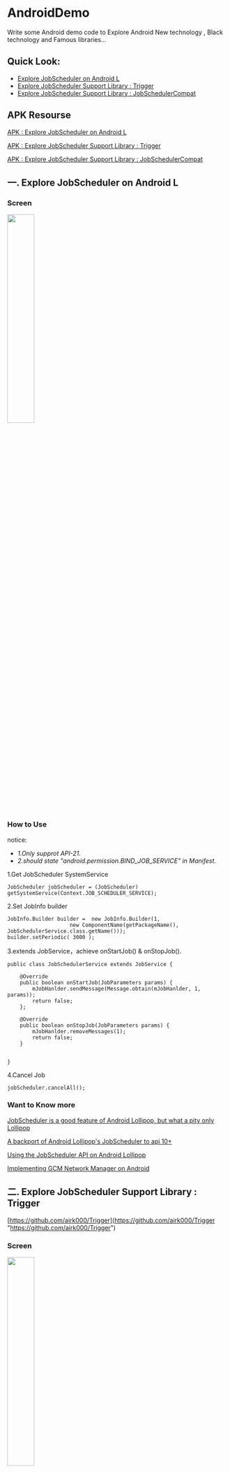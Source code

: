 # AndroidDemo
Write some Android demo code to Explore Android New technology , Black technology and Famous libraries...



## Quick Look:

* [Explore JobScheduler on Android L](#一-explore-jobscheduler-on-android-l)
* [Explore JobScheduler Support Library : Trigger](#二-explore-jobscheduler-support-library--trigger)
* [Explore JobScheduler Support Library : JobSchedulerCompat](#三-explore-jobscheduler-support-library--jobschedulercompat)


## APK Resourse

[APK : Explore JobScheduler on Android L](https://github.com/xiaomeixw/AndroidDemo/blob/master/apk/jobscheduler-debug.apk)

[APK : Explore JobScheduler Support Library : Trigger](https://github.com/xiaomeixw/AndroidDemo/blob/master/apk/trigger-debug.apk)

[APK : Explore JobScheduler Support Library : JobSchedulerCompat](https://github.com/xiaomeixw/AndroidDemo/blob/master/apk/jobschedulercompat-debug.apk)

## 一. Explore JobScheduler on Android L
### Screen

<img src="http://i.imgur.com/XrcdLw4.png" width="35%">

### How to Use

notice: 

- _1.Only supprot API-21._
- _2.should state "android.permission.BIND_JOB_SERVICE" in Manifest._

1.Get JobScheduler SystemService

	JobScheduler jobScheduler = (JobScheduler) getSystemService(Context.JOB_SCHEDULER_SERVICE);

2.Set JobInfo builder

	JobInfo.Builder builder =  new JobInfo.Builder(1,
                        new ComponentName(getPackageName(), JobSchedulerService.class.getName()));
	builder.setPeriodic( 3000 );

3.extends JobService，achieve onStartJob() & onStopJob().

	public class JobSchedulerService extends JobService {
	
	    @Override
	    public boolean onStartJob(JobParameters params) {
	        mJobHanlder.sendMessage(Message.obtain(mJobHanlder, 1, params));
	        return false;
	    };
	
	    @Override
	    public boolean onStopJob(JobParameters params) {
	        mJobHanlder.removeMessages(1);
	        return false;
	    }
	
	
	}

4.Cancel Job

	jobScheduler.cancelAll();

### Want to Know more

[JobScheduler is a good feature of Android Lollipop, but what a pity only Lollipop](https://github.com/airk000/Trigger)

[A backport of Android Lollipop's JobScheduler to api 10+](https://github.com/evant/JobSchedulerCompat)

[Using the JobScheduler API on Android Lollipop](https://github.com/tutsplus/Android-JobSchedulerAPI)

[Implementing GCM Network Manager on Android](https://developers.google.com/cloud-messaging/network-manager)



## 二. Explore JobScheduler Support Library : Trigger ##

[https://github.com/airk000/Trigger](https://github.com/airk000/Trigger "https://github.com/airk000/Trigger")

### Screen

<img src="http://i.imgur.com/JiWAMAs.png" width="35%">

### How to Use

notice: 

- _1.supprot API14._
- _2.should state there permission in Manifest._



> permission : ACCESS_NETWORK_STATE & WAKE_LOCK & RECEIVE_BOOT_COMPLETED
> 
> service : android:name="com.github.airk.trigger.TriggerLoop"
> 
> receiver : com.github.airk.trigger.PersistReceiver

1.Get Trigger Instance

	 Trigger trigger = Trigger.getInstance(TriggerActivity.this);

2.New A Job

	Job job1 = new Job(new Action() {
            @Override
            protected void act() {
                Toast.makeText(TriggerActivity.this, "btJob1", Toast.LENGTH_SHORT).show();
            }
        }).attachOn(ThreadSpace.BACKGROUND)
                .repeat()
                .withExtra(new Condition() {
                    @Override
                    public String[] getAction() {
                        return new String[]{CUSTOM_COND1};
                    }
                });

3.Schedule Job

	trigger.schedule(job1, job2, job3, persistAfterRebootJob);


### Want to Know more

[https://github.com/airk000](https://github.com/airk000)


## 三. Explore JobScheduler Support Library : JobSchedulerCompat ##

[https://github.com/evant/JobSchedulerCompat](https://github.com/evant/JobSchedulerCompat)

### Screen

<img src="http://i.imgur.com/468zXES.png" width="35%">

### How to Use

notice: 

- _1.supprot API10+._
- _2.should state there permission in Manifest._



> permission : ACCESS_NETWORK_STATE & WAKE_LOCK & RECEIVE_BOOT_COMPLETED
> 
> service : android:name=".service.TestJobService"
> 

1.Get JobScheduler Instance

	 JobScheduler jobScheduler=JobScheduler.getInstance(LowAPIJobSchedulerMainActivity.this);

2.Set JobInfo Builder

	JobInfo job = new JobInfo.Builder(1,
                        new ComponentName(getPackageName(), LowAPIJobSchedulerService.class.getName()))
                        .setMinimumLatency(1000)
                        .setOverrideDeadline(2000)
                        .setRequiredNetworkType(JobInfo.NETWORK_TYPE_UNMETERED)
                        .setRequiresCharging(true)
                        .setExtras(extras).build();

    jobScheduler.schedule(job);

3.extends JobService,achieve onStartJob() & onStopJob()

	public class LowAPIJobSchedulerService extends JobService {

	    private Handler mJobHanlder = new Handler(new Handler.Callback() {
	        @Override
	        public boolean handleMessage(Message msg) {
	            Toast.makeText(getApplicationContext(), "JobService task running", Toast.LENGTH_SHORT).show();
	            jobFinished((JobParameters) msg.obj, false);
	            return true;
	        }
	    });
	
	    /**
	     * Start your job in a seperate thread
	     * @param params
	     * @return
	     */
	    @Override
	    public boolean onStartJob(JobParameters params) {
	        mJobHanlder.sendMessage(Message.obtain(mJobHanlder, 1, params));
	        return false;
	    }
	
	    /**
	     * Stop the running job, returing true if it needs to be recheduled.
	     * @param params
	     * @return
	     */
	    @Override
	    public boolean onStopJob(JobParameters params) {
	        mJobHanlder.removeMessages(1);
	        return true;
	    }
	}

4.Cancel Job

	jobScheduler.cancelAll();


### Want to Know more

[https://github.com/evant/JobSchedulerCompat/issues/34](https://github.com/evant/JobSchedulerCompat/issues/34)
